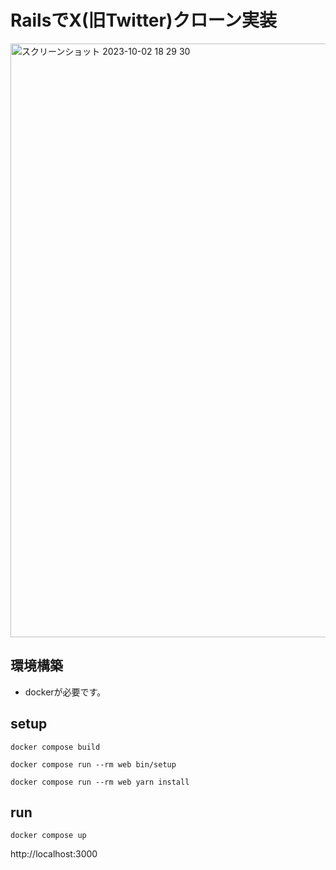 # RailsでX(旧Twitter)クローン実装

<img width="950" alt="スクリーンショット 2023-10-02 18 29 30" src="https://github.com/kazu1212-star/twitter_clone/assets/115007915/93d05d70-c7a1-4ae4-8080-cb7566372817">



## 環境構築
- dockerが必要です。

## setup

```
docker compose build
```

```
docker compose run --rm web bin/setup
```


```
docker compose run --rm web yarn install
```

## run

```
docker compose up
```

http://localhost:3000

